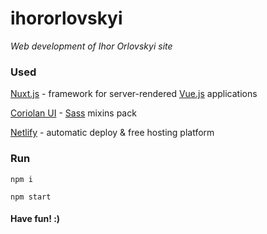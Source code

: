 # ihororlovskyi

_Web development of Ihor Orlovskyi site_

### Used

[Nuxt.js](https://nuxtjs.org) - framework for server-rendered [Vue.js](https://vuejs.org) applications

[Coriolan UI](https://coriolan-ui.github.io) - [Sass](http://sass-lang.com) mixins pack

[Netlify](https://www.netlify.com) - automatic deploy & free hosting platform

### Run

`npm i`

`npm start`

#### Have fun! :)
